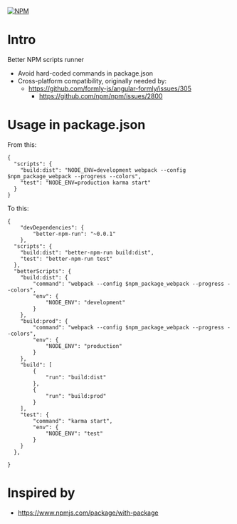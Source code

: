 [![NPM](https://nodei.co/npm/better-npm-run.png)](https://npmjs.org/package/better-npm-run)

# Intro

Better NPM scripts runner

- Avoid hard-coded commands in package.json
- Cross-platform compatibility, originally needed by:
    - https://github.com/formly-js/angular-formly/issues/305
        - https://github.com/npm/npm/issues/2800

# Usage in package.json

From this:
```
{
  "scripts": {
    "build:dist": "NODE_ENV=development webpack --config $npm_package_webpack --progress --colors",
    "test": "NODE_ENV=production karma start"
  }
}
```

To this:
```
{
	"devDependencies": {
		"better-npm-run": "~0.0.1"
	},
  "scripts": {
    "build:dist": "better-npm-run build:dist",
    "test": "better-npm-run test"
  },
  "betterScripts": {
    "build:dist": {
        "command": "webpack --config $npm_package_webpack --progress --colors",
        "env": {
            "NODE_ENV": "development"
        }
    },
    "build:prod": {
        "command": "webpack --config $npm_package_webpack --progress --colors",
        "env": {
            "NODE_ENV": "production"
        }
    },
    "build": [
        {
            "run": "build:dist"
        },
        {
            "run": "build:prod"
        }
    ],
    "test": {
        "command": "karma start",
        "env": {
            "NODE_ENV": "test"
        }
    }
  },

}
```

# Inspired by

- https://www.npmjs.com/package/with-package